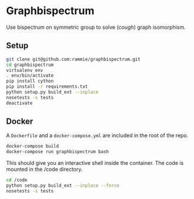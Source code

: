 Graphbispectrum
================

Use bispectrum on symmetric group to solve (*cough*) graph isomorphism.


## Setup

```bash
git clone git@github.com:rammie/graphbispectrum.git
cd graphbispectrum
virtualenv env
. env/bin/activate
pip install cython
pip install -r requirements.txt
python setup.py build_ext --inplace
nosetests -s tests
deactivate
```

## Docker

A `Dockerfile` and a `docker-compose.yml` are included in the root of the repo.

```bash
docker-compose build
docker-compose run graphbispectrum bash
```
 
 This should give you an interactive shell inside the container.
 The code is mounted in the /code directory.

 ```bash
 cd /code
 python setup.py build_ext --inplace --force
 nosetests -s tests
 ```

